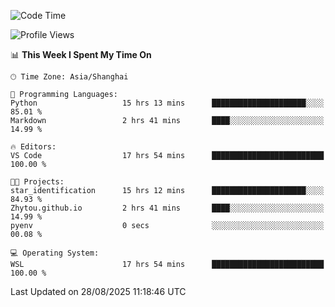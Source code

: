 <!--START_SECTION:waka-->
![Code Time](http://img.shields.io/badge/Code%20Time-3%2C096%20hrs%2029%20mins-blue)

![Profile Views](http://img.shields.io/badge/Profile%20Views-0-blue)

📊 **This Week I Spent My Time On** 

```text
🕑︎ Time Zone: Asia/Shanghai

💬 Programming Languages: 
Python                   15 hrs 13 mins      █████████████████████░░░░   85.01 % 
Markdown                 2 hrs 41 mins       ████░░░░░░░░░░░░░░░░░░░░░   14.99 % 

🔥 Editors: 
VS Code                  17 hrs 54 mins      █████████████████████████   100.00 % 

🐱‍💻 Projects: 
star_identification      15 hrs 12 mins      █████████████████████░░░░   84.93 % 
Zhytou.github.io         2 hrs 41 mins       ████░░░░░░░░░░░░░░░░░░░░░   14.99 % 
pyenv                    0 secs              ░░░░░░░░░░░░░░░░░░░░░░░░░   00.08 % 

💻 Operating System: 
WSL                      17 hrs 54 mins      █████████████████████████   100.00 % 
```


 Last Updated on 28/08/2025 11:18:46 UTC
<!--END_SECTION:waka-->